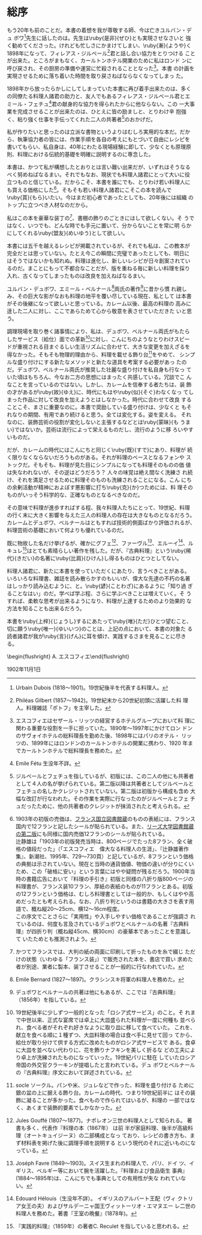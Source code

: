 # 総序


もう20年も前のことだ。本書の着想を我が尊敬する師、今は亡きユルバン・デュ
ボワ[^1]先生に話したのは。先生は\ruby{是非}{ぜひ}とも実現させなさいと
強く勧めてくださった。けれども忙しさにかまけてしまい、\ruby{漸}{ようや}く
1898年になって、フィレアス・ジルベール[^2]君と話し合い協力をとりつける
ことが出来た。ところがまもなく、カールトンホテル開業のために私はロンド
ンに呼び戻され、その厨房の準備や運営に忙殺されることとなった[^3]。本書
の計画を実現させるために落ち着いた時間を取り戻さねばならなくなってしまっ
た。


1898年から放ったらかしにしてしまっていた本書に再び着手出来たのは、多く
の同僚たる料理人諸君の助力と、友人でもあるフィレアス・ジルベール君とエ
ミール・フェチュ[^16]君の献身的な協力を得られたからに他ならない。この
一大事業を完成させることが出来たのは、ひとえに皆の励ましと、とりわけ辛
抱強く、粘り強く仕事を手伝ってくれた二人の共著者[^5]のおかげだ。


私が作りたいと思ったのは立派な書物というよりはむしろ実用的な本だ。だか
ら、執筆協力者の皆には、作業手順を各自の考えにもとづいて自由にレシピを
書いてもらい、私自身は、40年にわたる現場経験に即して、少なくとも原理原
則、料理における伝統的基礎を明確に説明するのに専念した。


本書は、かつて私が構想したとおりとは言い難い出来だが、いずれはそうなる
べく努めねばなるまい。それでもなお、現状でも料理人諸君にとって大いに役
立つものと信じている。だからこそ、本書を誰にでも、とりわけ若い料理人に
も買える価格にした[^6]。そもそも若い料理人諸君にこそこの本を読んで
\ruby{貰}{もら}いたい。今はまだ初心者であったとしても、20年後には組織
のトップに立つべき人材なのだから。


私はこの本を豪華な装丁の[^7]、書棚の飾りのごときにはして欲しくない。そ
うではなく、いつでも、どんな時でも手元に置いて、分からないことを常に明
らかにしてくれる\ruby{盟友}{めいゆう}として欲しい。


本書には五千を越えるレシピが掲載されているが、それでも私は、この教本が
完全だとは思っていない。たとえ今この瞬間に完璧であったとしても、明日に
はそうではないかも知れぬ。料理は進化し、新しいレシピが日々創案されてい
るのだ。まことにもって不都合なことだが、版を重ねる毎に新しい料理を採り
入れ、古くなってしまったものは改良を加えねばなるまい。


ユルバン・デュボワ、エミール・ベルナール[^15]両氏の著作[^8]に昔から慣
れ親しみ、その巨大な影がなおも料理の地平を覆い尽している現在、私として
は本書がその後継になって欲しいと思っている。カレーム以後、最高の料理の
高みに逹した二人に対し、ここであらためて心から敬意を表させていただきた
いと思う。


調理現場を取り巻く諸事情により、私は、デュボワ、ベルナール両氏がもたら
したサービス（給仕）面での革新[^9]に対し、こんにちのようなとりわけスピー
ドが重視される目まぐるしい生活リズムに合わせて、大きな変更を加えざるを
得なかった。そもそも物理的理由から、料理を載せる飾り台[^10]をやめて、
シンプルな盛り付けにする新たなメソッドと新たな道具を考案する必要があっ
たのだ。デュボワ、ベルナール両氏が推奨した壮麗な盛り付けを私自身も行なっ
ていた頃はもちろん、今なお二方の思想にはまったく共感している。冗談でこ
んなことを言っているのではない。しかし、カレームを信奉する者たちは、装
飾の才があるが\ruby{故}{ゆえ}に、時代にもはや\ruby{似}{そぐ}わなくなっ
てしまった作品に対して改良を加えようとはしなかった。時代に合わせて改良
することこそ、まさに重要なのに。本書で奨励している盛り付けは、少なくと
もそれなりの期間、有用であり続けると思う。全ては変化する。姿を変える。
それなのに、装飾芸術の役割が変化しないと主張するなどとは\ruby{蒙昧}{も
うまい}ではないか。芸術は流行によって栄えるものだし、流行のように移
ろいやすいものだ。


だが、カレームの時代にはこんにちと同じく\ruby{既}{すで}にあり、料理が
続く限りなくならないだろうものがある。それが料理のベースとなるフォンや
ストックだ。そもそも、料理が見た目にシンプルになっても料理そのものの価
値は失なわれないが、その逆はどうだろう？ 人々の味覚は絶え間なく洗練さ
れ続け、それを満足させるために料理そのものも洗練されることになる。こん
にちの余剰活動が精神におよぼす悪影響に打ち\ruby{克}{か}つためには、料
理そのものがいっそう科学的な、正確なものとなるべきなのだ。


その意味で料理が進歩すればする程、我々料理人たちにとって、19世紀、料理
の行く末に大きく影響を与えた三人の料理人の存在は大きなものとなるだろう。
カレームとデュボワ、ベルナールはともすれば技術的側面ばかり評価されるが、
料理芸術の基礎において何よりも優れているのだ。


既に物故した名だけ挙げるが、確かにグフェ[^11]、ファーヴル[^12]、エルーイ[^13]、ルキュレ[^14]はとても素晴らしい著作を残した。だが、『古典料理』という\ruby{稀代}{きだい}の名著に\ruby{比肩}{ひけん}し得るものはひとつとしてない。


料理人諸君に、新たに本書を使っていただくにあたり、言うべきことがある。
いろいろな料理書、雑誌を読み散らかすのもいいが、偉大な先達の不朽の名著
はしっかり読み込むように、と。\ruby{諺}{ことわざ}にあるように「知り過
ぎることなはい」のだ。学べば学ぶ程、さらに学ぶべきことは増えていく。そ
うすれば、柔軟な思考が出来るようになり、料理が上達するためのより効果的
な方法を知ることも出来るだろう。


本書を\ruby{上梓}{じょうし}するにあたって\ruby{唯}{ただ}ひとつ望むこと、
切に願う\ruby{唯一}{ゆいいつ}のことは、上記の点において、本書の対象た
る読者諸君が我が\ruby{言}{げん}に耳を傾け、実践するさまを見ることに尽きる。



\begin{flushright} A. エスコフィエ\end{flushright}


1902年11月1日



[^1]: Urbain Dubois (1818〜1901)。19世紀後半を代表する料理人。

[^2]: Philéas Gilbert (1857〜1942)。19世紀末から20世紀初頭に活躍した料
    理人。料理雑誌「ポトフ」を主宰した。

[^3]: エスコフィエはセザール・リッツの経営するホテルグループにおいて料
    理に関わる重要な役割を一手に担っていた。1890年〜1997年にかけてロン
    ドンのサヴォイホテルの総料理長を勤めた後、1898年にはパリのオテル・
    リッツの、1899年にはロンドンのカールトンホテルの開業に携わり、1920
    年までカールトンホテルで総料理長を務めた。

[^5]: ジルベールとフェチュを指しているが、初版には、この二人の他にも共著者
    として４人の名が挙げられている。第二版以降は共著者としてジルベールと
    フェチュの名しかクレジットされていない。第二版は初版から構成も含め
    大幅な改訂が行なわれた。その作業を実際に行なったのがジルベールとフェ
    チュだったために、他の共著者のクレジットが抹消されたと考えられる。

[^6]: 1903年の初版の売価は、[フランス国立図書館蔵](http://gallica.bnf.fr/ark:/12148/bpt6k65768837)のものの表紙には、フランス国内で12フランと記したシールが貼られている。また、[リーズ大学図書館蔵の第二版](https://archive.org/details/b21525912)にも同様に国内売価12フランのシールが貼られている。  
    辻静雄は「1903年の初版発売当時は、800ページでたった8フラン、全く破格の値段だった」（「エスコフィエ　偉大なる料理人の生涯」、『辻静雄著作集』、新潮社、1995年、729〜730頁）と記しているが、8フランという価格の典拠は示されていない。現在と当時の通貨価値、物価の違いが分りにくいため、この「破格に安い」という言葉にはやや疑問が残るだろう。1900年当時の書籍広告において『料理の手引き』初版と同様の八折り版800ページの料理書が、フランス装10フラン、厚紙の表紙のものが11フランとある。初版の12フランという価格は、むしろ料理書としては一般的か、もしくはやや高めだったとも考えられる。なお、八折り判というのは書籍の大きさを表す用語で、概ね縦20〜25cm、横12〜16cm程度。  
    この序文でことさらに「実用性」や入手しやすい価格であることが強調さ
    れているのは、何度も言及されているデュボワとベルナールの名著『古典料
    理』が四折り判（概ね縦45cm、横30cm）の豪華本であったことを意識して
    いたためとも推測されよう。

[^7]: かつてフランスでは、大判の紙の両面に印刷して折ったものを糸で綴じ
    ただけの状態（いわゆる「フランス装」）で販売された本を、書店で買い
    求めた者が別途、業者に製本、装丁させることが一般的に行なわれていた。

[^8]: デュボワとベルナールの共著は他にもあるが、ここでは『古典料理』
    （1856年）を指している。

[^9]: 19世紀後半に少しずつ一般的となった「ロシア式サービス」のこと。そ
    れまで中世以来、正式な宴席では卓上に大皿盛られた料理が一度に何種も
    並べられ、食べる者がそれぞれ好きなように取り皿に移して食べていた。
    これを、献立を食べる順に１種ずつ、大皿料理の場合は食べ手に見せて回っ
    てから、給仕が取り分けて供する方式に改めたものがロシア式サービスで
    ある。食卓に大皿を並べない代わりに、花を飾りナフキンを美しく折るな
    どの工夫により卓上が洗練されたものになっていった。19世紀パリに駐在
    していたロシア帝国の外交官クラーキンが提唱したと言われている。デュ
    ボワとベルナールの『古典料理』序文において詳述されている。

[^10]: socle ソークル。パンや米、ジュレなどで作った、料理を盛り付ける
    ために銀の盆の上に据える飾り台。カレームの時代、つまり19世紀前半に
    はその装飾に凝ることが多かった。食べもので作られてはいるが、料理の
    一部ではなく、あくまで装飾的要素でしかなかった。

[^11]: Jules Gouffé (1807〜1877)。ナポレオン三世の料理人として知られる。
    著書も多く、代表作『料理の本（1867年） は前
    半が家庭料理、後半が高級料理（オートキュイジーヌ）の二部構成となっ
    ており、レシピの書き方も、まず材料表を掲げた後に調理手順を説明する
    という現代のそれに近いものになっている。

[^12]: Joséph Favre (1849〜1903)。スイス生まれの料理人で、パリ、ドイ
    ツ、イギリス、ベルギー等において腕を活躍した。『料理および食品衛生
    事典』(1884〜1895年)は、こんにちでも事典としての有用性が失な
    われていない。

[^13]: Edouard Hélouis（生没年不詳）。 イギリスのアルバート王配（ヴィ
    クトリア女王の夫）およびサルデーニャ国王ヴィットーリオ・エマヌエー
    レ二世の料理人を務めた。著書『王室の晩餐』(1878年)。

[^14]: 『実践的料理』（1859年）の著者C. Reculet を指していると思われる。
    

[^15]: Emile Bernard (1827〜1897)。クラシンスキ将軍の料理人を務めた。

[^16]: Emile Fétu 生没年不詳。
